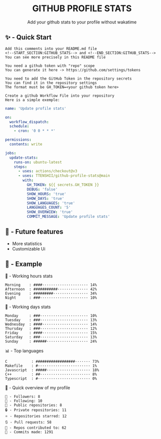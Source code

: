 <h1 align="center">GITHUB PROFILE STATS</h1>
<p align="center">Add your github stats to your profile without wakatime</p>

## ✨ - Quick Start
```
Add this comments into your README.md file
<!--START_SECTION:GITHUB_STATS--> and <!--END_SECTION:GITHUB_STATS-->
You can see more precisely in this README file
```
```
You need a github token with "repo" scope
You can generate it here -> https://github.com/settings/tokens
```
```
You need to add the GitHub Token in the repository secrets
You can find it in the repository settings
The format must be GH_TOKEN=<your github token here>
```
```
Create a github Workflow File into your repository
Here is a simple exemple:
```
```yml
name: 'Update profile stats'

on:
  workflow_dispatch:
  schedule:
    - cron: '0 0 * * *'

permissions:
  contents: write

jobs:
  update-stats:
    runs-on: ubuntu-latest
    steps:
      - uses: actions/checkout@v3
      - uses: TTENSHII/github-profile-stats@main
        with:
          GH_TOKEN: ${{ secrets.GH_TOKEN }}
          DEBUG: 'false'
          SHOW_HOURS: 'true'
          SHOW_DAYS: 'true'
          SHOW_LANGUAGES: 'true'
          LANGUAGES_COUNT: '5'
          SHOW_OVERWIEW: 'true'
          COMMIT_MESSAGE: 'Update profile stats'
```

## 🔖 - Future features
- More statistics
- Customizable Ui

## 📘 - Example

<!--START_SECTION:GITHUB_STATS-->
🌉 - Working hours stats
```text
Morning    : ####····················· 14%
Afternoon  : ###########·············· 42%
Evening    : #########················ 34%
Night      : ###······················ 10%
```
📅 - Working days stats
```text
Monday     : ###······················ 10%
Tuesday    : ###······················ 13%
Wednesday  : ####····················· 14%
Thursday   : ###······················ 12%
Friday     : ####····················· 15%
Saturday   : ###······················ 13%
Sunday     : ######··················· 24%
```
📊 - Top languages
```text
C           : ##################······· 73%
Makefile    : #························ 1%
Javascript  : #####···················· 18%
C++         : ##······················· 8%
Typescript  : #························ 0%
```
🎏 - Quick overview of my profile
```text
👥 - Followers: 8
👤 - Following: 10
📂 - Public repositories: 8
🔒 - Private repositories: 11
⭐ - Repositories starred: 12
🔃 - Pull requests: 58
🐲 - Repos contributed to: 62
🍃 - Commits made: 1291
```
<!--END_SECTION:GITHUB_STATS-->

